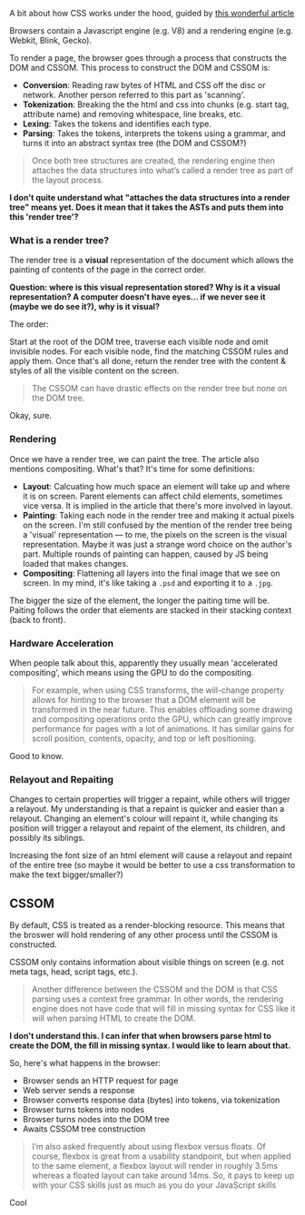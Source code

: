 A bit about how CSS works under the hood, guided by [this wonderful article](https://medium.freecodecamp.org/its-not-dark-magic-pulling-back-the-curtains-from-your-stylesheets-c8d677fa21b2)

Browsers contain a Javascript engine (e.g. V8) and a rendering engine (e.g. Webkit, Blink, Gecko).

To render a page, the browser goes through a process that constructs the DOM and CSSOM. This process to construct the DOM and CSSOM is:

- **Conversion**: Reading raw bytes of HTML and CSS off the disc or network. Another person referred to this part as 'scanning'.
- **Tokenization**: Breaking the the html and css into chunks (e.g. start tag, attribute name) and removing whitespace, line breaks, etc.
- **Lexing**: Takes the tokens and identifies each type.
- **Parsing**: Takes the tokens, interprets the tokens using a grammar, and turns it into an abstract syntax tree (the DOM and CSSOM?)

> Once both tree structures are created, the rendering engine then attaches the data structures into what’s called a render tree as part of the layout process.

**I don't quite understand what "attaches the data structures into a render tree" means yet. Does it mean that it takes the ASTs and puts them into this 'render tree'?**

### What is a render tree?

The render tree is a **visual** representation of the document which allows the painting of contents of the page in the correct order.

**Question: where is this visual representation stored? Why is it a visual representation? A computer doesn't have eyes… if we never see it (maybe we do see it?), why is it visual?**

The order:

Start at the root of the DOM tree, traverse each visible node and omit invisible nodes. For each visible node, find the matching CSSOM rules and apply them. Once that's all done, return the render tree with the content & styles of all the visible content on the screen.

> The CSSOM can have drastic effects on the render tree but none on the DOM tree.

Okay, sure.

### Rendering

Once we have a render tree, we can paint the tree. The article also mentions compositing. What's that? It's time for some definitions:

- **Layout**: Calcuating how much space an element will take up and where it is on screen. Parent elements can affect child elements, sometimes vice versa. It is implied in the article that there's more involved in layout.
- **Painting**: Taking each node in the render tree and making it actual pixels on the screen. I'm still confused by the mention of the render tree being a 'visual' representation — to me, the pixels on the screen is the visual representation. Maybe it was just a strange word choice on the author's part. Multiple rounds of painting can happen, caused by JS being loaded that makes changes.
- **Compositing**: Flattening all layers into the final image that we see on screen. In my mind, it's like taking a `.psd` and exporting it to a `.jpg`.

The bigger the size of the element, the longer the paiting time will be. Paiting follows the order that elements are stacked in their stacking context (back to front).

### Hardware Acceleration

When people talk about this, apparently they usually mean 'accelerated compositing', which means using the GPU to do the compositing.

> For example, when using CSS transforms, the will-change property allows for hinting to the browser that a DOM element will be transformed in the near future. This enables offloading some drawing and compositing operations onto the GPU, which can greatly improve performance for pages with a lot of animations. It has similar gains for scroll position, contents, opacity, and top or left positioning.

Good to know.

### Relayout and Repaiting

Changes to certain properties will trigger a repaint, while others will trigger a relayout. My understanding is that a repaint is quicker and easier than a relayout. Changing an element's colour will repaint it, while changing its position will trigger a relayout and repaint of the element, its children, and possibly its siblings.

Increasing the font size of an html element will cause a relayout and repaint of the entire tree (so maybe it would be better to use a css transformation to make the text bigger/smaller?)

## CSSOM

By default, CSS is treated as a render-blocking resource. This means that the broswer will hold rendering of any other process until the CSSOM is constructed.

CSSOM only contains information about visible things on screen (e.g. not meta tags, head, script tags, etc.).

> Another difference between the CSSOM and the DOM is that CSS parsing uses a context free grammar. In other words, the rendering engine does not have code that will fill in missing syntax for CSS like it will when parsing HTML to create the DOM.

**I don't understand this. I can infer that when browsers parse html to create the DOM, the fill in missing syntax. I would like to learn about that.**

So, here's what happens in the browser:

- Browser sends an HTTP request for page
- Web server sends a response
- Browser converts response data (bytes) into tokens, via tokenization
- Browser turns tokens into nodes
- Browser turns nodes into the DOM tree
- Awaits CSSOM tree construction



> I’m also asked frequently about using flexbox versus floats. Of course, flexbox is great from a usability standpoint, but when applied to the same element, a flexbox layout will render in roughly 3.5ms whereas a floated layout can take around 14ms. So, it pays to keep up with your CSS skills just as much as you do your JavaScript skills

Cool